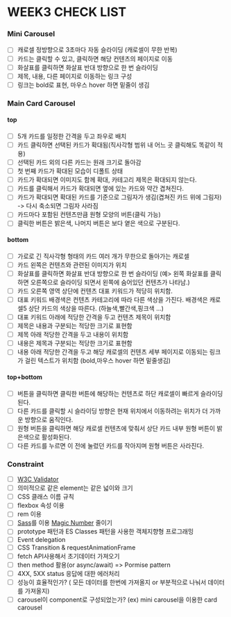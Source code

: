 # WEEK3 CHECK LIST

### Mini Carousel

- [ ] 캐로셀 정방향으로 3초마다 자동 슬라이딩 (캐로셀이 무한 반복)
- [ ] 카드는 클릭할 수 있고, 클릭하면 해당 컨텐츠의 페이지로 이동
- [ ] 화살표를 클릭하면 화살표 반대 방향으로 한 번 슬라이딩
- [ ] 제목, 내용, 다른 페이지로 이동하는 링크 구성
- [ ] 링크는 bold로 표현, 마우스 hover 하면 밑줄이 생김

### Main Card Carousel

#### top

- [ ] 5개 카드를 일정한 간격을 두고 좌우로 배치
- [ ] 카드 클릭하면 선택된 카드가 확대됨(직사각형 범위 내 어느 곳 클릭해도 똑같이 적용)
- [ ] 선택된 카드 외의 다른 카드는 원래 크기로 돌아감
- [ ] 첫 번째 카드가 확대된 모습이 디폴트 상태
- [ ] 카드가 확대되면 이미지도 함께 확대, 카테고리 제목은 확대되지 않는다.
- [ ] 카드를 클릭해서 카드가 확대되면 옆에 있는 카드와 약간 겹쳐진다.
- [ ] 카드가 확대되면 확대된 카드를 기준으로 그림자가 생김(겹쳐진 카드 위에 그림자) -> 다시 축소되면 그림자 사라짐
- [ ] 카드마다 포함된 컨텐츠만큼 원형 모양의 버튼(클릭 가능)
- [ ] 클릭한 버튼은 밝은색, 나머지 버튼은 보다 옅은 색으로 구분된다.

#### bottom

- [ ] 가로로 긴 직사각형 형태의 카드 여러 개가 무한으로 돌아가는 캐로셀
- [ ] 카드 왼쪽은 컨텐츠와 관련된 이미지가 위치
- [ ] 화살표를 클릭하면 화살표 반대 방향으로 한 번 슬라이딩
      (예> 왼쪽 화살표를 클릭하면 오른쪽으로 슬라이딩 되면서 왼쪽에 숨어있던 컨텐츠가 나타남.)
- [ ] 카드 오른쪽 영역 상단에 컨텐츠 대표 키워드가 적당히 위치함.
- [ ] 대표 키워드 배경색은 컨텐츠 카테고리에 따라 다른 색상을 가진다. 배경색은 캐로셀5 상단 카드의 색상을 따른다. (하늘색,빨간색,핑크색 ...)
- [ ] 대표 키워드 아래에 적당한 간격을 두고 컨텐츠 제목이 위치함
- [ ] 제목은 내용과 구분되는 적당한 크기로 표현함
- [ ] 제목 아래 적당한 간격을 두고 내용이 위치함
- [ ] 내용은 제목과 구분되는 적당한 크기로 표현함
- [ ] 내용 아래 적당한 간격을 두고 해당 캐로셀의 컨텐츠 세부 페이지로 이동되는 링크가 걸린 텍스트가 위치함 (bold,마우스 hover 하면 밑줄생김)

#### top+bottom

- [ ] 버튼을 클릭하면 클릭한 버튼에 해당하는 컨텐츠로 하단 캐로셀이 빠르게 슬라이딩 된다.
- [ ] 다른 카드를 클릭할 시 슬라이딩 방향은 현재 위치에서 이동하려는 위치가 더 가까운 방향으로 움직인다.
- [ ] 원형 버튼을 클릭하면 해당 캐로셀 컨텐츠에 맞춰서 상단 카드 내부 원형 버튼이 밝은색으로 활성화된다.
- [ ] 다른 카드를 누르면 이 전에 눌렀던 카드를 작아지며 원형 버튼은 사라진다.

### Constraint

- [ ] [W3C Validator](https://validator.w3.org/)
- [ ] 의미적으로 같은 element는 같은 넓이와 크기
- [ ] CSS 클래스 이름 규칙
- [ ] flexbox 속성 이용
- [ ] rem 이용
- [ ] [Sass](https://sass-lang.com/)를 이용 [Magic Number](<https://en.wikipedia.org/wiki/Magic_number_(programming)>) 줄이기
- [ ] prototype 패턴과 ES Classes 패턴을 사용한 객체지향형 프로그래밍
- [ ] Event delegation
- [ ] CSS Transition & requestAnimationFrame
- [ ] fetch API사용해서 초기데이터 가져오기
- [ ] then method 활용(or async/await) => Pormise pattern
- [ ] 4XX, 5XX status 응답에 대한 에러처리
- [ ] 성능이 효율적인가? ( 모든 데이터를 한번에 가져올지 or 부분적으로 나눠서 데이터를 가져올지)
- [ ] carousel이 component로 구성되었는가? (ex) mini carousel을 이용한 card carousel
